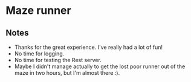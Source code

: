 # Maze runner

## Notes

- Thanks for the great  experience. I've really had a lot of fun!
- No time for logging.
- No time for testing the Rest server.
- Maybe I didn't manage actually to get the lost poor runner out of the maze in two hours, but I'm almost there :).
